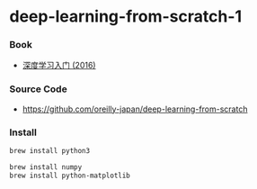 # deep-learning-from-scratch-1

### Book

- [深度学习入门 (2016)](https://book.douban.com/subject/30270959/)

### Source Code

- https://github.com/oreilly-japan/deep-learning-from-scratch


### Install

```bash
brew install python3

brew install numpy
brew install python-matplotlib
```